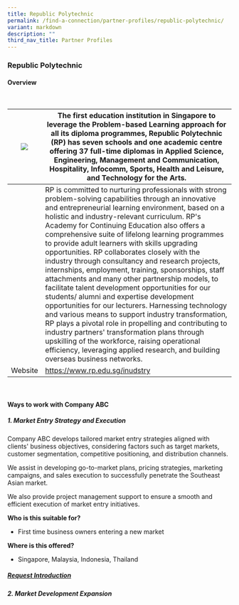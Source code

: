 ```yaml
---
title: Republic Polytechnic
permalink: /find-a-connection/partner-profiles/republic-polytechnic/
variant: markdown
description: ""
third_nav_title: Partner Profiles
---
```

### Republic Polytechnic
#### Overview
<br>

| ![](https://www.rp.edu.sg/images/default-source/default-album/rp-logo.png) | The first education institution in Singapore to leverage the Problem-based Learning approach for all its diploma programmes, Republic Polytechnic (RP) has seven schools and one academic centre offering 37 full-time diplomas in Applied Science, Engineering, Management and Communication, Hospitality, Infocomm, Sports, Health and Leisure, and Technology for the Arts. | 
| -------- | -------- | 
|  |  RP is committed to nurturing professionals with strong problem-solving capabilities through an innovative and entrepreneurial learning environment, based on a holistic and industry-relevant curriculum. RP's Academy for Continuing Education also offers a comprehensive suite of lifelong learning programmes to provide adult learners with skills upgrading opportunities. RP collaborates closely with the industry through consultancy and research projects, internships, employment, training, sponsorships, staff attachments and many other partnership models, to facilitate talent development opportunities for our students/ alumni and expertise development opportunities for our lecturers. Harnessing technology and various means to support industry transformation, RP plays a pivotal role in propelling and contributing to industry partners' transformation plans through upskilling of the workforce, raising operational efficiency, leveraging applied research, and building overseas business networks. 
| Website |  https://www.rp.edu.sg/inudstry

<br>

#### Ways to work with Company ABC
##### 1. Market Entry Strategy and Execution
Company ABC develops tailored market entry strategies aligned with clients' business objectives, considering factors such as target markets, customer segmentation, competitive positioning, and distribution channels.  

We assist in developing go-to-market plans, pricing strategies, marketing campaigns, and sales execution to successfully penetrate the Southeast Asian market. 

We also provide project management support to ensure a smooth and efficient execution of market entry initiatives.

**Who is this suitable for?** 
* First time business owners entering a new market

**Where is this offered?** 
* Singapore, Malaysia, Indonesia, Thailand

##### [Request Introduction](https://form.gov.sg/6530993c6043620012ab94c1?6530a25523d653001217d3a6=ASTAR%20Bioprocessing%20Institute)

##### 2. Market Development Expansion